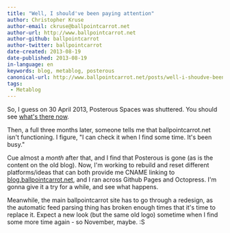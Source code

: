 ```yaml
---
title: "Well, I should've been paying attention"
author: Christopher Kruse
author-email: ckruse@ballpointcarrot.net
author-url: http://www.ballpointcarrot.net
author-github: ballpointcarrot
author-twitter: ballpointcarrot
date-created: 2013-08-19
date-published: 2013-08-19
in-language: en
keywords: blog, metablog, posterous
canonical-url: http://www.ballpointcarrot.net/posts/well-i-shoudve-been
tags:
 - Metablog
---
```

So, I guess on 30 April 2013, Posterous Spaces was shuttered. You should see [what's there now](http://www.posterous.com).

Then, a full three months later, someone tells me that ballpointcarrot.net isn't functioning.
I figure, "I can check it when I find some time. It's been busy." 

Cue almost a *month* after that, and I find that Posterous is gone (as is the content on the old blog).
Now, I'm working to rebuild and reset different platforms/ideas that can both provide me CNAME linking
to [blog.ballpointcarrot.net](http://blog.ballpointcarrot.net), and I ran across Github Pages and Octopress.
I'm gonna give it a try for a while, and see what happens.

Meanwhile, the main ballpointcarrot site has to go through a redesign, as the automatic feed parsing thing has 
broken enough times that it's time to replace it. Expect a new look (but the same old logo) sometime when I find 
some more time again - so November, maybe. :S

